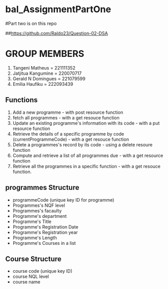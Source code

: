 ﻿# bal_AssignmentPartOne
#Part two is on this repo 

##https://github.com/Raldo23/Question-02-DSA

# GROUP MEMBERS

1. Tangeni Matheus = 221111352
2. Jatjitua Kangumine = 220070717
3. Gerald N Domingues = 221079599
4. Emilia Haufiku = 222093439


## Functions

1. Add a new programme - with post resource function
2. fetch all programmes - with a get resouce function
3. Update an existing programme's information with its code - with a put resource function
3. Retrieve the details of a specific programme by code (currentProgrammeCode) - with a get resouce function
4. Delete a programmes's record by its code - using a delete resoure function
5. Compute and retrieve a list of all programmes due - with a get resource function
6. Retrieve all the programmes in a specific function - with a get resouce function.

## programmes Structure

- programmeCode (unique key ID for programme)
- Programmes's NQF level
- Programmes's facaulty 
- Programme's department
- Programme's Title
- Programme's Registration Date
- Programme's Registration year
- Programme's Length
- Programme's Courses in a list



## Course Structure

- course code (unique key ID)
- course NQL level
- course name
